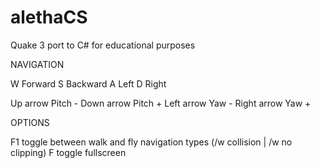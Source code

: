 # alethaCS
Quake 3 port to C# for educational purposes

NAVIGATION

W Forward
S Backward
A Left
D Right

Up arrow    Pitch -
Down arrow  Pitch +
Left arrow  Yaw -
Right arrow Yaw +


OPTIONS

F1 toggle between walk and fly navigation types (/w collision | /w no clipping)
F  toggle fullscreen 
